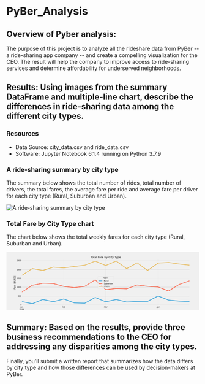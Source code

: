 # PyBer_Analysis

## Overview of Pyber analysis:
The purpose of this project is to analyze all the rideshare data from PyBer -- a ride-sharing app company -- and create a compelling visualization for the CEO. The result will help the company to improve access to ride-sharing services and determine affordability for underserved neighborhoods.

## Results: Using images from the summary DataFrame and multiple-line chart, describe the differences in ride-sharing data among the different city types.

### Resources
- Data Source: city_data.csv and ride_data.csv
- Software: Jupyter Notebook 6.1.4 running on Python 3.7.9

### A ride-sharing summary by city type
The summary below shows the total number of rides, total number of drivers, the total fares, the average fare per ride and average fare per driver for each city type (Rural, Suburban and Urban).

![A ride-sharing summary by city type](./analysis/Deliverable_1.PNG)

### Total Fare by City Type chart

The chart below shows the total weekly fares for each city type (Rural, Suburban and Urban).

![Total weekly fares by city type](./analysis/PyBer_fare_summary.png)

## Summary: Based on the results, provide three business recommendations to the CEO for addressing any disparities among the city types.

Finally, you’ll submit a written report that summarizes how the data differs by city type and how those differences can be used by decision-makers at PyBer.